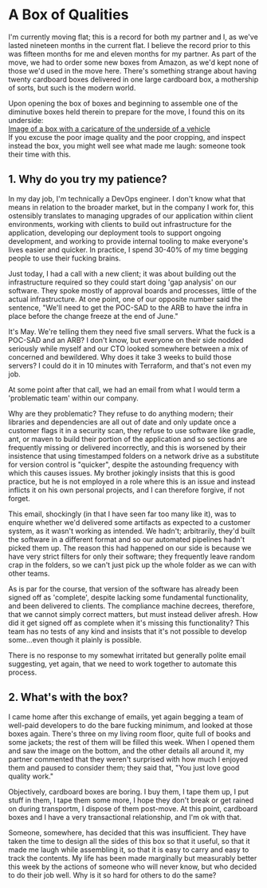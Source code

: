 # A Box of Qualities

I'm currently moving flat; this is a record for both my partner and I, as we've lasted nineteen months in the current flat. I believe the record prior to this was fifteen months for me and eleven months for my partner. As part of the move, we had to order some new boxes from Amazon, as we'd kept none of those we'd used in the move here. There's something strange about having twenty cardboard boxes delivered in one large cardboard box, a mothership of sorts, but such is the modern world.  

Upon opening the box of boxes and beginning to assemble one of the diminutive boxes held therein to prepare for the move, I found this on its underside:  
[Image of a box with a caricature of the underside of a vehicle](images/box_image.png)  
If you excuse the poor image quality and the poor cropping, and inspect instead the box, you might well see what made me laugh: someone took their time with this.  

## 1. Why do you try my patience?

In my day job, I'm technically a DevOps engineer. I don't know what that means in relation to the broader market, but in the company I work for, this ostensibly translates to managing upgrades of our application within client environments, working with clients to build out infrastructure for the application, developing our deployment tools to support ongoing development, and working to provide internal tooling to make everyone's lives easier and quicker. In practice, I spend 30-40% of my time begging people to use their fucking brains.  

Just today, I had a call with a new client; it was about building out the infrastructure required so they could start doing 'gap analysis' on our software. They spoke mostly of approval boards and processes, little of the actual infrastructure. At one point, one of our opposite number said the sentence, "We'll need to get the POC-SAD to the ARB to have the infra in place before the change freeze at the end of June."  

It's May. We're telling them they need five small servers. What the fuck is a POC-SAD and an ARB? I don't know, but everyone on their side nodded seriously while myself and our CTO looked somewhere between a mix of concerned and bewildered. Why does it take 3 weeks to build those servers? I could do it in 10 minutes with Terraform, and that's not even my job.  

At some point after that call, we had an email from what I would term a 'problematic team' within our company.  

Why are they problematic? They refuse to do anything modern; their libraries and dependencies are all out of date and only update once a customer flags it in a security scan, they refuse to use software like gradle, ant, or maven to build their portion of the application and so sections are frequently missing or delivered incorrectly, and this is worsened by their insistence that using timestamped folders on a network drive as a substitute for version control is "quicker", despite the astounding frequency with which this causes issues. My brother jokingly insists that this is good practice, but he is not employed in a role where this is an issue and instead inflicts it on his own personal projects, and I can therefore forgive, if not forget.  

This email, shockingly (in that I have seen far too many like it), was to enquire whether we'd delivered some artifacts as expected to a customer system, as it wasn't working as intended. We hadn't; arbitrarily, they'd built the software in a different format and so our automated pipelines hadn't picked them up. The reason this had happened on our side is because we have very strict filters for only their software; they frequently leave random crap in the folders, so we can't just pick up the whole folder as we can with other teams.  

As is par for the course, that version of the software has already been signed off as 'complete', despite lacking some fundamental functionality, and been delivered to clients. The compliance machine decrees, therefore, that we cannot simply correct matters, but must instead deliver afresh. How did it get signed off as complete when it's missing this functionality? This team has no tests of any kind and insists that it's not possible to develop some...even though it plainly is possible.  

There is no response to my somewhat irritated but generally polite email suggesting, yet again, that we need to work together to automate this process.  

## 2. What's with the box?

I came home after this exchange of emails, yet again begging a team of well-paid developers to do the bare fucking minimum, and looked at those boxes again. There's three on my living room floor, quite full of books and some jackets; the rest of them will be filled this week. When I opened them and saw the image on the bottom, and the other details all around it, my partner commented that they weren't surprised with how much I enjoyed them and paused to consider them; they said that, "You just love good quality work."  

Objectively, cardboard boxes are boring. I buy them, I tape them up, I put stuff in them, I tape them some more, I hope they don't break or get rained on during transportm, I dispose of them post-move. At this point, cardboard boxes and I have a very transactional relationship, and I'm ok with that.  

Someone, somewhere, has decided that this was insufficient. They have taken the time to design all the sides of this box so that it useful, so that it made me laugh while assembling it, so that it is easy to carry and easy to track the contents. My life has been made marginally but measurably better this week by the actions of someone who will never know, but who decided to do their job well. Why is it so hard for others to do the same?
